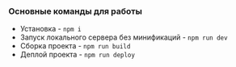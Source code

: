 ### Основные команды для работы
- Установка - `npm i`
- Запуск локального сервера без минификаций - `npm run dev`
- Сборка проекта - `npm run build`
- Деплой проекта - `npm run deploy`
